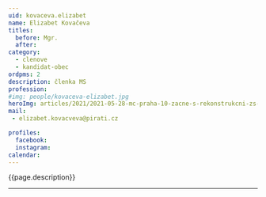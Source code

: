 ```yaml
---
uid: kovaceva.elizabet
name: Elizabet Kovačeva
titles:
  before: Mgr.
  after:
category:
  - clenove
  - kandidat-obec 
ordpms: 2
description: členka MS
profession: 
#img: people/kovaceva-elizabet.jpg
heroImg: articles/2021/2021-05-28-mc-praha-10-zacne-s-rekonstrukcni-zs-v-olsinach.jpg
mail:
 - elizabet.kovacveva@pirati.cz

profiles:
  facebook: 
  instagram: 
calendar: 
---
```


{{page.description}}



---
